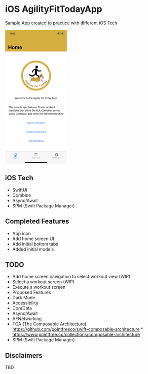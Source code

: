 # iOS AgilityFitTodayApp
Sample App created to practice with different iOS Tech

<img src="./Screenshots/Home.PNG" width="200"/>

## iOS Tech
* SwiftUI
* Combine
* Async/Await
* SPM (Swift Package Manager)

## Completed Features
* App icon
* Add home screen UI 
* Add initial bottom tabs
* Added initial models

## TODO
* Add home screen navigation to select workout view (WIP)
* Select a workout screen (WIP)
* Execute a workout screen
* Proposed Features
* Dark Mode
* Accessibility
* CoreData
* Async/Await
* AFNetworking
* TCA (The Composable Architecture) https://github.com/pointfreeco/swift-composable-architecture
        * https://www.pointfree.co/collections/composable-architecture
* SPM (Swift Package Manager)

## Disclaimers
TBD

